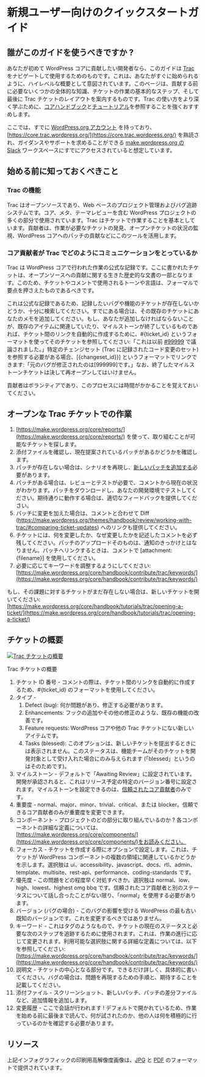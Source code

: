 <!--
# New User Quick Start Guide
-->

# 新規ユーザー向けのクイックスタートガイド

<!--
## Who should use this guide?
-->

## 誰がこのガイドを使うべきですか ?

<!--
If you are a developer who wants to contribute to WordPress core for the first time, this guide is designed to help you navigate and use [Trac](https://make.wordpress.org/core/handbook/contribute/trac/). This is meant as a high level overview to get you started quickly. This page should guide you through some overall knowledge you will need before contributing, the basic steps of working on a ticket and finally the layout of a Trac ticket. We highly encourage you to consult the [core handbook](https://make.wordpress.org/core/handbook/contribute/trac/) and [tutorials](https://make.wordpress.org/core/handbook/tutorials/working-with-patches/) to learn how to use Trac more thoroughly.
-->

あなたが初めて WordPress コアに貢献したい開発者なら、このガイドは [Trac](https://make.wordpress.org/core/handbook/contribute/trac/) をナビゲートして使用するためのものです。これは、あなたがすぐに始められるように、ハイレベルな概要として意図されています。このページは、貢献する前に必要ないくつかの全体的な知識、チケットの作業の基本的なステップ、そして最後に Trac チケットのレイアウトを案内するものです。Trac の使い方をより深く学ぶために、[コアハンドブック](https://make.wordpress.org/core/handbook/contribute/trac/)と[チュートリアル](https://make.wordpress.org/core/handbook/tutorials/working-with-patches/)を参照することを強くおすすめします。

<!--
We are going to assume you already have a [WordPress.org account](https://login.wordpress.org/register), have thoroughly read [https://core.trac.wordpress.org/](https://core.trac.wordpress.org/), and already have access to the [make.wordpress.org Slack](https://chat.wordpress.org/) workspace, which is where you can ask for guidance and assistance.
-->

ここでは、すでに [WordPress.org アカウント](https://login.wordpress.org/register) を持っており、[https://core.trac.wordpress.org/](https://core.trac.wordpress.org/) を熟読され、ガイダンスやサポートを求めることができる [make.wordpress.org の Slack](https://chat.wordpress.org/) ワークスペースにすでにアクセスされていると想定しています。

<!--
## What You Should Know Before Getting Started
-->

## 始める前に知っておくべきこと

<!--
### Trac Functionalities
-->

### Trac の機能

<!--
Trac is an open source, web-based project management and bug tracking system. It is used by many parts of the WordPress project, including Core, Meta and Theme Review. Trac is based on working in tickets. Contributors leverage the tool to find tickets in need of work, monitor progress on open tickets, contribute patches for WordPress core.
-->

Trac はオープンソースであり、Web ベースのプロジェクト管理およびバグ追跡システムです。コア、メタ、テーマレビューを含む WordPress プロジェクトの多くの部分で使用されています。Trac はチケットで作業することを基本としています。貢献者は、作業が必要なチケットの発見、オープンチケットの状況の監視、WordPress コアへのパッチの貢献などにこのツールを活用します。

<!--
### How Core Contributors Communicate With Trac
-->

### コア貢献者が Trac でどのようにコミュニケーションをとっているか

<!--
Trac is the official record of work for WordPress core. The tickets written here become part of the living historical document of open source contributions. Because of this, the tone and language used in tickets and comments should be formal and to the point.
-->

Trac は WordPress コアで行われた作業の公式な記録です。ここに書かれたチケットは、オープンソースへの貢献に関する生きた歴史的な文書の一部となります。このため、チケットやコメントで使用されるトーンや言語は、フォーマルで要点を押さえたものであるべきです。

<!--
Because this is the official record, be sure to search thoroughly to see if there is an existing ticket for the bug or feature you want to log. If something already exists, please add your notes to that existing ticket. If what you have to add is related to an existing item or for something with a finished milestone, reference that ticket using the format #{ticket\_id} to automatically create a link between tickets: “This was previously discussed in [#99999](https://core.trac.wordpress.org/ticket/99999).” If you need to refer to a particular changeset (a set of code changes logged in Trac), you can link to it using the format \[{changeset\_id}\]: “The original bug was fixed in \[999999\].” Note, finished milestone tickets should never be reopened.
-->

これは公式な記録であるため、記録したいバグや機能のチケットが存在しないかどうか、十分に検索してください。すでにある場合は、その既存のチケットにあなたのメモを追加してください。もし、あなたが追加しなければならないことが、既存のアイテムに関連していたり、マイルストーンが終了しているものであれば、チケット間のリンクを自動的に作成するために、#{ticket_id} というフォーマットを使ってそのチケットを参照してください:「これは以前 [#99999](https://core.trac.wordpress.org/ticket/99999) で議論されました。」特定のチェンジセット (Trac に記録されたコード変更のセット) を参照する必要がある場合、[{changeset_id}}] というフォーマットでリンクできます:「元のバグが修正されたのは[999999]です。」なお、終了したマイルストーンチケットは決して再オープンしてはいけません。

<!--
Please remember contributors are volunteers and this process takes time. Patience is always appreciated.
-->

貢献者はボランティアであり、このプロセスには時間がかかることを覚えておいてください。

<!--
## Working On Open Trac Tickets
-->

## オープンな Trac チケットでの作業

<!--
1.  Find a ticket ready for work by using [https://make.wordpress.org/core/reports/](https://make.wordpress.org/core/reports/)
2.  Check the attachments and see of there is a current patch being suggested.
3.  If no patch exists, time to replicate the scenario and [add a new patch](https://make.wordpress.org/core/handbook/tutorials/working-with-patches/).
4.  If there is a patch, it likely needs to be reviewed and tested, the comments will reveal the current status of things. Download the patch and test in your development environment. If works as expected, please provide appropriate feedback.
5.  If you make changes to the patch, please provide a link to the Diff (https://make.wordpress.org/themes/handbook/review/working-with-trac/#comparing-ticket-updates) as well as comment.
6.  Always leave a comment on the ticket describing what you changed and why you changed it. A patch upload itself does not trigger a notification. Please use \[attachment:{filename}\] in a comment to link to that patch.
7.  Make sure to adjust the keywords as necessary: [https://make.wordpress.org/core/handbook/contribute/trac/keywords/](https://make.wordpress.org/core/handbook/contribute/trac/keywords/)
-->

1.  [https://make.wordpress.org/core/reports/](https://make.wordpress.org/core/reports/) を使って、取り組むことが可能なチケットを探します。
2.  添付ファイルを確認し、現在提案されているパッチがあるかどうかを確認します。
3.  パッチが存在しない場合は、シナリオを再現し、[新しいパッチを追加する](https://make.wordpress.org/core/handbook/tutorials/working-with-patches/)必要があります。
4.  パッチがある場合は、レビューとテストが必要で、コメントから現在の状況がわかります。パッチをダウンロードし、あなたの開発環境でテストしてください。期待通りに動作する場合は、適切なフィードバックを提供してください。
5.  パッチに変更を加えた場合は、コメントと合わせて Diff (https://make.wordpress.org/themes/handbook/review/working-with-trac/#comparing-ticket-updates) へのリンクも提供してください。
6.  チケットには、何を変更したか、なぜ変更したかを記述したコメントを必ず残してください。パッチのアップロードそのものは、通知のきっかけとはなりません。パッチへリンクするときは、コメントで [attachment:{filename}] を使用してください。
7.  必要に応じてキーワードを調整するようにしてください: [https://make.wordpress.org/core/handbook/contribute/trac/keywords/](https://make.wordpress.org/core/handbook/contribute/trac/keywords/)

<!--
If a ticket does not already exist for an issue, please open a new ticket: [https://make.wordpress.org/core/handbook/tutorials/trac/opening-a-ticket/](https://make.wordpress.org/core/handbook/tutorials/trac/opening-a-ticket/)
-->

もし、その課題に対するチケットがまだ存在しない場合は、新しいチケットを開いてください: [https://make.wordpress.org/core/handbook/tutorials/trac/opening-a-ticket/](https://make.wordpress.org/core/handbook/tutorials/trac/opening-a-ticket/)

<!--
## Ticket Overview
-->

## チケットの概要

<!--
[![Trac Ticket Overview](https://make.wordpress.org/core/files/2018/03/trac-ticket-overview-1024x1024.jpg)](https://make.wordpress.org/core/files/2018/03/trac-ticket-overview.jpg)
-->

[![Trac チケットの概要](https://make.wordpress.org/core/files/2018/03/trac-ticket-overview-1024x1024.jpg)](https://make.wordpress.org/core/files/2018/03/trac-ticket-overview.jpg)

<!--
Trac Ticket Overview
-->

Trac チケットの概要

<!--
1.  Ticket ID Number – When commenting please use the format #{ticket\_id} to automatically create a link between tickets.
2.  Type –
    1.  Defect (bug): There’s something wrong and it needs to be fixed.
    2.  Enhancements: An existing feature could use this improvement, like an additional hook or other modification.
    3.  Feature requests: This is a new item not currently represented in WordPress core or another Trac ticket.
    4.  Tasks (blessed): This option won’t appear when filing a new ticket. This status is only given to a ticket if a feature team has accepted it for development (hence, “blessed”).
3.  Milestone – This is set to “Awaiting Review” by default. Once accepted for development, this will be set to the specific version number slated for release. Only [trusted core contributors](https://make.wordpress.org/core/handbook/about/organization/#contributing-developers) can set a milestone.
4.  Severity – normal, major, minor, trivial, critical, or blocker., Only trusted core contributors have the ability to modify the severity.
5.  Component – Which specific part of the project are we working on? For a more detailed definition of each component, please read: [https://make.wordpress.org/core/components/](https://make.wordpress.org/core/components/)
6.  Focuses – Optional when creating a ticket. This indicates if a ticket is relevant to an area that encompasses multiple WordPress components. Options are: ui, accessibility, javascript, docs, rtl, admin, template, multisite, rest-api, performance, coding-standards
7.  Priority – How quickly this issue should be addressed. Options are: normal, low, high, lowest or highest omg bbq. Unless you have discussed a different status with a trusted core contributor, ‘normal’ should be used.
8.  Version (for bugs) – The earliest known version of WordPress affected by this bug. You should not change this.
9.  Keywords – These are like tags, used to track the current status of the ticket and required next steps. This will change as work progresses. For more definition of the available choices, refer to: [https://make.wordpress.org/core/handbook/contribute/trac/keywords/](https://make.wordpress.org/core/handbook/contribute/trac/keywords/)
10.  Description – The heart of the ticket. Please be as thorough and specific as possible. If this is a bug, include steps to reproduce the issue and what you expected to happen.
11.  Attachments – Add additional info, like screenshots, new patches or diff files for patches.
12.  Change History – This is where the conversation happens! This is open by default and you should read it all the way through before you begin work to see what has been tried and what others are actively doing.
-->

1.  チケット ID 番号 - コメントの際は、チケット間のリンクを自動的に作成するため、#{ticket_id} のフォーマットを使用してください。
2.  タイプ -
    1.  Defect (bug): 何か問題があり、修正する必要があります。
    2.  Enhancements: フックの追加やその他の修正のような、既存の機能の改善です。
    3.  Feature requests: WordPress コアや他の Trac チケットにない新しいアイテムです。
    4.  Tasks (blessed): このオプションは、新しいチケットを提出するときには表示されません。このステータスは、機能チームがそのチケットを開発対象として受け入れた場合にのみ与えられます (「blessed」というのはそのためです)。
3.  マイルストーン - デフォルトで「Awaiting Review」に設定されています。開発が承認されると、これはリリース予定の特定のバージョン番号に設定されます。マイルストーンを設定できるのは、[信頼されたコア貢献者](https://make.wordpress.org/core/handbook/about/organization/#contributing-developers)のみです。
4.  重要度 - normal、major、minor、trivial、critical、または blocker。信頼できるコア貢献者のみが重要度を変更できます。
5.  コンポーネント - プロジェクトのどの部分に取り組んでいるのか ? 各コンポーネントの詳細な定義については、[https://make.wordpress.org/core/components/](https://make.wordpress.org/core/components/)をお読みください。
6.  フォーカス - チケットを作成する際にオプションで設定します。これは、チケットが WordPress コンポーネントの複数の領域に関連しているかどうかを示します。選択肢は ui、accessibility、javascript、docs、rtl、admin、template、multisite、rest-api、performance、coding-standards です。
7.  優先度 - この問題をどの程度早く対処すべきか。選択肢は normal、low、high、lowest、highest omg bbq です。信頼されたコア貢献者と別のステータスについて話し合ったことがない限り、「normal」を使用する必要があります。
8.  バージョン (バグの場合) - このバグの影響を受ける WordPress の最も古い既知のバージョンです。これを変更するべきではありません。
9.  キーワード - これはタグのようなもので、チケットの現在のステータスと必要な次のステップを追跡するために使用されます。これは、作業の進行に応じて変更されます。利用可能な選択肢に関する詳細な定義については、以下を参照してください: [https://make.wordpress.org/core/handbook/contribute/trac/keywords/](https://make.wordpress.org/core/handbook/contribute/trac/keywords/)
10.  説明文 - チケットの中心となる部分です。できるだけ詳しく、具体的に書いてください。バグの場合は、問題を再現するための手順と、期待することを記載してください。
11.  添付ファイル - スクリーンショット、新しいパッチ、パッチの差分ファイルなど、追加情報を追加します。
12.  変更履歴 - ここで会話が行われます ! デフォルトで開かれているため、作業を始める前に最後まで読んで、何が試されたのか、他の人は何を積極的に行っているのかを確認する必要があります。

<!--
## Resources
-->

## リソース

<!--
Printable high resolution of the above infographic are available in [JPG](https://make.wordpress.org/core/files/2018/03/trac-ticket-overview-print.jpg) and [PDF](https://make.wordpress.org/core/files/2018/03/trac-ticket-overview-print.pdf) formats.
-->

上記インフォグラフィックの印刷用高解像度画像は、[JPG](https://make.wordpress.org/core/files/2018/03/trac-ticket-overview-print.jpg) と [PDF](https://make.wordpress.org/core/files/2018/03/trac-ticket-overview-print.pdf) のフォーマットで提供されています。
